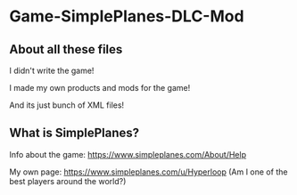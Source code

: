 # Game-SimplePlanes-DLC-Mod
## About all these files
I didn't write the game!

I made my own products and mods for the game! 

And its just bunch of XML files!

## What is SimplePlanes?
Info about the game: https://www.simpleplanes.com/About/Help

My own page: https://www.simpleplanes.com/u/Hyperloop (Am I one of the best players around the world?)
